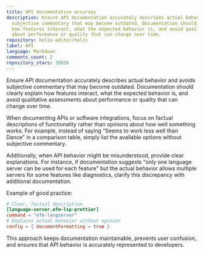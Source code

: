 ```yaml
---
title: API documentation accuracy
description: Ensure API documentation accurately describes actual behavior and avoids
  subjective commentary that may become outdated. Documentation should clearly explain
  how features interact, what the expected behavior is, and avoid qualitative assessments
  about performance or quality that can change over time.
repository: helix-editor/helix
label: API
language: Markdown
comments_count: 2
repository_stars: 39026
---
```


Ensure API documentation accurately describes actual behavior and avoids subjective commentary that may become outdated. Documentation should clearly explain how features interact, what the expected behavior is, and avoid qualitative assessments about performance or quality that can change over time.

When documenting APIs or software integrations, focus on factual descriptions of functionality rather than opinions about how well something works. For example, instead of saying "Seems to work less well than Dance" in a comparison table, simply list the available options without subjective commentary.

Additionally, when API behavior might be misunderstood, provide clear explanations. For instance, if documentation suggests "only one language server can be used for each feature" but the actual behavior allows multiple servers for some features like diagnostics, clarify this discrepancy with additional documentation.

Example of good practice:
```toml
# Clear, factual description
[language-server.efm-lsp-prettier]
command = "efm-langserver"
# Explains actual behavior without opinion
config = { documentFormatting = true }
```

This approach keeps documentation maintainable, prevents user confusion, and ensures that API behavior is accurately represented to developers.